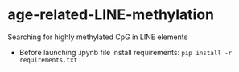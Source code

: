 # age-related-LINE-methylation

Searching for highly methylated CpG in LINE elements

* Before launching .ipynb file install requirements:
`pip install -r requirements.txt`
